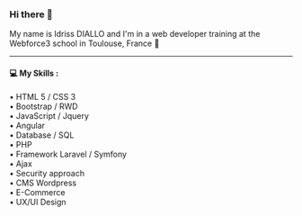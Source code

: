 ### Hi there 👋

My name is Idriss DIALLO and I'm in a web developer training at the Webforce3 school in Toulouse, France :wedding:  


-----------------

#### :computer: My Skills :

• HTML 5 / CSS 3  
• Bootstrap / RWD  
• JavaScript / Jquery  
• Angular  
• Database / SQL  
• PHP  
• Framework Laravel / Symfony  
• Ajax  
• Security approach  
• CMS Wordpress  
• E-Commerce  
• UX/UI Design  

